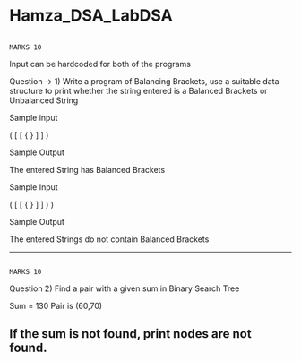 # Hamza_DSA_LabDSA
                                                                                                                                       MARKS 10

Input can be hardcoded for both of the programs

Question → 1)  Write a program of Balancing Brackets, use a suitable data structure to print whether the string entered is a Balanced Brackets or Unbalanced String

Sample input

( [ [ { } ] ] )

Sample Output

The entered String has Balanced Brackets

Sample Input

( [ [ { } ] ] ) )

Sample Output

The entered Strings do not contain Balanced Brackets

-------------------------------------------------------------------------------------------------------------------------------

                                                                                                                                  MARKS 10
Question 2) Find a pair with a given sum in Binary Search Tree
 
Sum = 130
Pair is (60,70)


If the sum is not found, print nodes are not found.
-------------------------------------------------------------------------------------------------------------------------------


